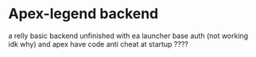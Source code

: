 # Apex-legend backend
a relly basic backend unfinished with ea launcher base auth (not working idk why) and apex have code anti cheat at startup ????
